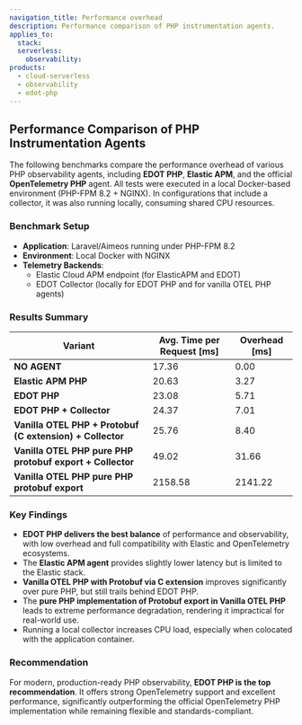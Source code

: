 ```yaml
---
navigation_title: Performance overhead
description: Performance comparison of PHP instrumentation agents.
applies_to:
  stack:
  serverless:
    observability:
products:
  - cloud-serverless
  - observability
  - edot-php
---
```


## Performance Comparison of PHP Instrumentation Agents

The following benchmarks compare the performance overhead of various PHP observability agents, including **EDOT PHP**, **Elastic APM**, and the official **OpenTelemetry PHP** agent. All tests were executed in a local Docker-based environment (PHP-FPM 8.2 + NGINX). In configurations that include a collector, it was also running locally, consuming shared CPU resources.

### Benchmark Setup

- **Application**: Laravel/Aimeos running under PHP-FPM 8.2
- **Environment**: Local Docker with NGINX
- **Telemetry Backends**:
  - Elastic Cloud APM endpoint (for ElasticAPM and EDOT)
  - EDOT Collector (locally for EDOT PHP and for vanilla OTEL PHP agents)

### Results Summary

| Variant                                                   | Avg. Time per Request [ms] | Overhead [ms] |
| --------------------------------------------------------- | -------------------------- | ------------- |
| **NO AGENT**                                              | 17.36                      | 0.00          |
| **Elastic APM PHP**                                       | 20.63                      | 3.27          |
| **EDOT PHP**                                              | 23.08                      | 5.71          |
| **EDOT PHP + Collector**                                  | 24.37                      | 7.01          |
| **Vanilla OTEL PHP + Protobuf (C extension) + Collector** | 25.76                      | 8.40          |
| **Vanilla OTEL PHP pure PHP protobuf export + Collector** | 49.02                      | 31.66         |
| **Vanilla OTEL PHP pure PHP protobuf export**             | 2158.58                    | 2141.22       |

### Key Findings

- **EDOT PHP delivers the best balance** of performance and observability, with low overhead and full compatibility with Elastic and OpenTelemetry ecosystems.
- The **Elastic APM agent** provides slightly lower latency but is limited to the Elastic stack.
- **Vanilla OTEL PHP with Protobuf via C extension** improves significantly over pure PHP, but still trails behind EDOT PHP.
- The **pure PHP implementation of Protobuf export in Vanilla OTEL PHP** leads to extreme performance degradation, rendering it impractical for real-world use.
- Running a local collector increases CPU load, especially when colocated with the application container.

### Recommendation

For modern, production-ready PHP observability, **EDOT PHP is the top recommendation**. It offers strong OpenTelemetry support and excellent performance, significantly outperforming the official OpenTelemetry PHP implementation while remaining flexible and standards-compliant.
